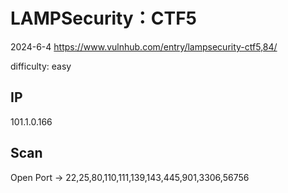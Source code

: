 # LAMPSecurity：CTF5

2024-6-4 https://www.vulnhub.com/entry/lampsecurity-ctf5,84/

difficulty: easy

## IP

101.1.0.166

## Scan

Open Port -> 22,25,80,110,111,139,143,445,901,3306,56756
